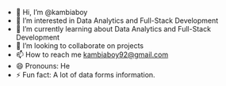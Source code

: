 - 👋 Hi, I’m @kambiaboy
- 👀 I’m interested in Data Analytics and Full-Stack Development
- 🌱 I’m currently learning about Data Analytics and Full-Stack Development
- 💞️ I’m looking to collaborate on projects
- 📫 How to reach me kambiaboy92@gmail.com
- 😄 Pronouns: He
- ⚡ Fun fact: A lot of data forms information.

<!---
kambiaboy/kambiaboy is a ✨ special ✨ repository because its `README.md` (this file) appears on your GitHub profile.
You can click the Preview link to take a look at your changes.
--->
